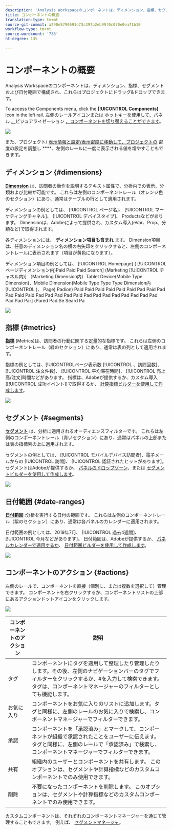 ```yaml
---
description: 'Analysis Workspaceのコンポーネントは、ディメンション、指標、セグメントおよび日付範囲で構成され、これらはプロジェクトにドラッグ&ドロップできます。 '
title: コンポーネントの概要
translation-type: tm+mt
source-git-commit: a290e5790591d73c397b2eb99f0c070e0ea71b10
workflow-type: tm+mt
source-wordcount: '738'
ht-degree: 13%

---
```



# コンポーネントの概要

Analysis Workspaceのコンポーネントは、ディメンション、指標、セグメントおよび日付範囲で構成され、これらはプロジェクトにドラッグ&amp;ドロップできます。

To access the Components menu, click the **[!UICONTROL Components]** icon in the left rail. 左側のレールアイコンまたは [ホットキーを使用して、](https://docs.adobe.com/content/help/en/analytics/analyze/analysis-workspace/panels/panels.html)パネル [、](https://docs.adobe.com/content/help/ja-JP/analytics/analyze/analysis-workspace/visualizations/freeform-analysis-visualizations.html)ビジュアライゼーション [、コンポーネントを切り替えることができます](/help/analyze/analysis-workspace/build-workspace-project/fa-shortcut-keys.md)。

![](assets/component-overview.png)

また、プロジェクト/ [表示情報と設定/表示密度に移動して、プロジェクトの](https://docs.adobe.com/content/help/ja-JP/analytics/analyze/analysis-workspace/build-workspace-project/view-density.html) 密度の設定を調整し ****、左側のレールに一度に表示される値を増やすこともできます。

## ディメンション {#dimensions}

[**Dimension**](https://docs.adobe.com/content/help/en/analytics/components/dimensions/overview.html) は、訪問者の動作を説明するテキスト属性で、分析内での表示、分類および比較が可能です。 これらは左側のコンポーネントレール（オレンジ色のセクション）にあり、通常はテーブルの行として適用されます。

ディメンションの例としては、 [!UICONTROL ページ名]、 [!UICONTROL マーケティングチャネル]、 [!UICONTROL デバイスタイプ]、 Productsなどがあります。 Dimensionは、Adobeによって提供され、カスタム導入(eVar、Prop、分類など)で取得されます。

各ディメンションには、 **ディメンション項目も含まれ** ます。 Dimension項目は、任意のディメンション名の横の右矢印をクリックすると、左側のコンポーネントレールに表示されます（項目が黄色になります）。

ディメンション項目の例としては、 [!UICONTROL Homepage] ( [!UICONTROL ページディメンション内)Paid Paid Paid Search] (Marketing [!UICONTROL チャネル内)] （Marketing Dimension内）Tablet Device(Mobile Type Dimension)、Mobile Dimension(Mobile Type Type Type Dimension内 [!UICONTROL )、 Page) Padion) Paid Paid Paid Paid Paid Paid Pad Paid Pad Pad Paid Paid Pad Pad Pad Pad Paid Pad Pad Pad Pad Pad Pad Pad Pad Pad Pad Par] (Pared Pad Se Seard Pa

![](assets/dimensions.png)

## 指標 {#metrics}

[**指標**](https://docs.adobe.com/content/help/en/analytics/components/metrics/overview.html) (Metrics)は、訪問者の行動に関する定量的な指標です。 これらは左側のコンポーネントレール（緑のセクション）にあり、通常は表の列として適用されます。

指標の例としては、[!UICONTROLページ表示数 [!UICONTROL 、訪問回数]、 [!UICONTROL 注文件数]、 [!UICONTROL 平均滞在時間]、 [!UICONTROL 売上高/注文]時間などがあります。 指標は、Adobeが提供するか、カスタム導入([!UICONTROL 成功イベント])で取得するか、 [計算指標ビルダーを使用して作成します](https://docs.adobe.com/content/help/ja-JP/analytics/components/calculated-metrics/calcmetric-workflow/cm-build-metrics.html)。

![](assets/metrics.png)

## セグメント {#segments}

[**セグメント**](https://docs.adobe.com/content/help/ja-JP/analytics/analyze/analysis-workspace/components/t-freeform-project-segment.html) は、分析に適用されるオーディエンスフィルターです。 これらは左側のコンポーネントレール（青いセクション）にあり、通常はパネルの上部または表の指標列の上に適用されます。

セグメントの例としては、 [!UICONTROL モバイルデバイス訪問者]、電子メールからの [!UICONTROL 訪問]、 [!UICONTROL 認証されたヒットがあります]。 セグメントはAdobeが提供するか、 [パネルのドロップゾーン](https://docs.adobe.com/content/help/en/analytics/analyze/analysis-workspace/panels/panels.html)、または [セグメントビルダーを使用して作成します](https://docs.adobe.com/content/help/ja-JP/analytics/components/segmentation/segmentation-workflow/seg-build.html)。

![](assets/segments.png)

## 日付範囲 {#date-ranges}

[**日付範囲**](https://docs.adobe.com/content/help/ja-JP/analytics/analyze/analysis-workspace/components/calendar-date-ranges/calendar.html) :分析を実行する日付の範囲です。 これらは左側のコンポーネントレール（紫のセクション）にあり、通常は各パネルのカレンダーに適用されます。

日付範囲の例としては、2019年7月、 [!UICONTROL 過去4週間]、 [!UICONTROL 今月などがあります]。 日付範囲は、Adobeが提供するか、 [パネルカレンダーで適用するか](https://docs.adobe.com/content/help/en/analytics/analyze/analysis-workspace/panels/panels.html)、 [日付範囲ビルダーを使用して作成します](https://docs.adobe.com/content/help/en/analytics/analyze/analysis-workspace/components/calendar-date-ranges/custom-date-ranges.html)。

![](assets/date-ranges.png)

## コンポーネントのアクション {#actions}

左側のレールで、コンポーネントを直接（個別に、または複数を選択して）管理できます。 コンポーネントを右クリックするか、コンポーネントリストの上部にあるアクションドットアイコンをクリックします。

![](assets/component-actions.png)

| コンポーネントのアクション | 説明 |
|--- |--- |
| タグ | コンポーネントにタグを適用して整理したり管理したりします。その後、左側のナビゲーションバーのタグでフィルターをクリックするか、#を入力して検索できます。 タグは、コンポーネントマネージャーのフィルターとしても機能します。 |
| お気に入り | コンポーネントをお気に入りのリストに追加します。タグと同様に、左側のレールのお気に入りで検索し、コンポーネントマネージャーでフィルターできます。 |
| 承認 | コンポーネントを「承認済み」とマークして、コンポーネントが組織で承認されたことをユーザーに伝えます。 タグと同様に、左側のレールで「承認済み」で検索し、コンポーネントマネージャーでフィルターできます。 |
| 共有 | 組織内のユーザーとコンポーネントを共有します。 このオプションは、セグメントや計算指標などのカスタムコンポーネントでのみ使用できます。 |
| 削除 | 不要になったコンポーネントを削除します。 このオプションは、セグメントや計算指標などのカスタムコンポーネントでのみ使用できます。 |

カスタムコンポーネントは、それぞれのコンポーネントマネージャーを通じて管理することもできます。 例えば、 [セグメントマネージャ](/help/components/segmentation/segmentation-workflow/seg-manage.md)。
